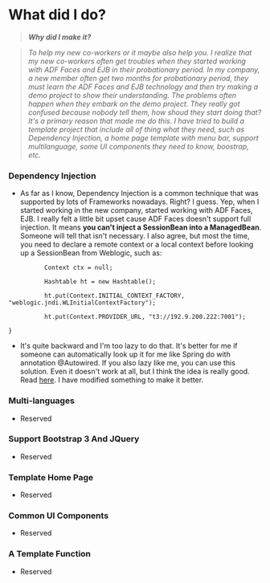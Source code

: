 # What did I do?

> ***Why did I make it?***

> *To help my new co-workers or it maybe also help you. I realize that my new co-workers often get troubles when they started working with ADF Faces and EJB in their probationary period. In my company, a new member often get two months for probationary period, they must learn the ADF Faces and EJB technology and then try making a demo project to show their understanding. The problems often happen when they embark on the demo project. They really got confused because nobody tell them, how shoud they start doing that? It's a primary reason that made me do this. I have tried to build a template project that include all of thing what they need, such as Dependency Injection, a home page template with menu bar, support multilanguage, some UI components they need to know, boostrap, etc.*

### Dependency Injection
- As far as I know, Dependency Injection is a common technique that was supported by lots of Frameworks nowadays. Right? I guess.
Yep, when I started working in the new company, started working with ADF Faces, EJB. I really felt a little bit upset cause ADF Faces doesn't support full injection. It means **you can't inject a SessionBean into a ManagedBean**. Someone will tell that isn't necessary. I also agree, but most the time, you need to declare a remote context or a local context before looking up a SessionBean from Weblogic, such as:

````
          Context ctx = null;

          Hashtable ht = new Hashtable();

          ht.put(Context.INITIAL_CONTEXT_FACTORY, "weblogic.jndi.WLInitialContextFactory");

          ht.put(Context.PROVIDER_URL, "t3://192.9.200.222:7001");

}

````

 - It's quite backward and I'm too lazy to do that. It's better for me if someone can automatically look up it for me like Spring do with annotation @Autowired. If you also lazy like me, you can use this solution. Even it doesn't work at all, but I think the idea is really good. Read [here](http://codeplay.net/2010/09/14/inject-ejb-to-adf-managed-bean/). I have modified something to make it better.

### Multi-languages
- Reserved
### Support Bootstrap 3 And JQuery
- Reserved
### Template Home Page
- Reserved
### Common UI Components
- Reserved
### A Template Function
- Reserved

